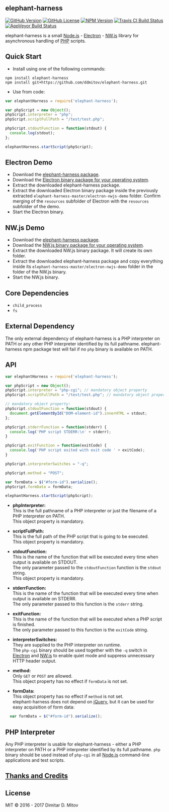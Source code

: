 elephant-harness
--------------------------------------------------------------------------------

[![GitHub Version](https://img.shields.io/github/release/ddmitov/elephant-harness.svg)](https://github.com/ddmitov/elephant-harness/releases)
[![GitHub License](https://img.shields.io/badge/License-MIT-yellow.svg)](./LICENSE.md)
[![NPM Version](https://img.shields.io/npm/v/elephant-harness.svg)](https://www.npmjs.com/package/elephant-harness)
[![Travis CI Build Status](https://travis-ci.org/ddmitov/elephant-harness.svg?branch=master)](https://travis-ci.org/ddmitov/elephant-harness)
[![AppVeyor Build Status](https://ci.appveyor.com/api/projects/status/github/ddmitov/elephant-harness?branch=master&svg=true)](https://ci.appveyor.com/project/ddmitov/elephant-harness)  

elephant-harness is a small [Node.js](http://nodejs.org/) - [Electron](http://electron.atom.io/) - [NW.js](http://nwjs.io/) library for asynchronous handling of [PHP](http://php.net/) scripts.

## Quick Start
* Install using one of the following commands:  

```npm install elephant-harness```  
```npm install git+https://github.com/ddmitov/elephant-harness.git```  

* Use from code:

```javascript
var elephantHarness = require('elephant-harness');

var phpScript = new Object();
phpScript.interpreter = "php";
phpScript.scriptFullPath = "/test/test.php";

phpScript.stdoutFunction = function(stdout) {
  console.log(stdout);
};

elephantHarness.startScript(phpScript);
```

## Electron Demo
* Download the [elephant-harness package](https://github.com/ddmitov/elephant-harness).  
* Download the [Electron binary package for your operating system](https://github.com/electron/electron/releases).  
* Extract the downloaded elephant-harness package.  
* Extract the downloaded Electron binary package inside the previously extracted ```elephant-harness-master/electron-nwjs-demo``` folder. Confirm merging of the ```resources``` subfolder of Electron with the ```resources``` subfolder of the demo.  
* Start the Electron binary.  

## NW.js Demo
* Download the [elephant-harness package](https://github.com/ddmitov/elephant-harness).  
* Download the [NW.js binary package for your operating system](http://nwjs.io/downloads/).  
* Extract the downloaded NW.js binary package. It will create its own folder.  
* Extract the downloaded elephant-harness package and copy everything inside its ```elephant-harness-master/electron-nwjs-demo``` folder in the folder of the NW.js binary.  
* Start the NW.js binary.  

## Core Dependencies
* ```child_process```
* ```fs```

## External Dependency
The only external dependency of elephant-harness is a PHP interpreter on PATH or any other PHP interpreter identified by its full pathname. elephant-harness npm package test will fail if no ```php``` binary is available on PATH.

## API

```javascript
var elephantHarness = require('elephant-harness');

var phpScript = new Object();
phpScript.interpreter = "php-cgi"; // mandatory object property
phpScript.scriptFullPath = "/test/test.php"; // mandatory object property

// mandatory object property:
phpScript.stdoutFunction = function(stdout) {
  document.getElementById("DOM-element-id").innerHTML = stdout;
};

phpScript.stderrFunction = function(stderr) {
  console.log('PHP script STDERR:\n' + stderr);
}

phpScript.exitFunction = function(exitCode) {
  console.log('PHP script exited with exit code ' + exitCode);
}

phpScript.interpreterSwitches = "-q";

phpScript.method = "POST";

var formData = $("#form-id").serialize();
phpScript.formData = formData;

elephantHarness.startScript(phpScript);
```

  * **phpInterpreter:**  
  This is the full pathname of a PHP interpreter or just the filename of a PHP interpreter on PATH.  
  This object property is mandatory.  

* **scriptFullPath:**  
  This is the full path of the PHP script that is going to be executed.  
  This object property is mandatory.  

* **stdoutFunction:**  
  This is the name of the function that will be executed every time when output is available on STDOUT.  
  The only parameter passed to the ```stdoutFunction``` function is the ```stdout``` string.  
  This object property is mandatory.  

* **stderrFunction:**  
  This is the name of the function that will be executed every time when output is available on STDERR.  
  The only parameter passed to this function is the ```stderr``` string.  

* **exitFunction:**  
  This is the name of the function that will be executed when a PHP script is finished.  
  The only parameter passed to this function is the ```exitCode``` string.  

* **interpreterSwitches:**  
  They are supplied to the PHP interpreter on runtime.  
  The ```php-cgi``` binary should be used together with the ```-q``` switch in [Electron](http://electron.atom.io/) and [NW.js](http://nwjs.io/) to enable quiet mode and suppress unnecessary HTTP header output.  

* **method:**  
  Only ```GET``` or ```POST``` are allowed.  
  This object property has no effect if ```formData``` is not set.  

* **formData:**  
  This object property has no effect if ```method``` is not set.  
  elephant-harness does not depend on [jQuery](https://jquery.com/), but it can be used for easy acquisition of form data:  

```javascript
  var formData = $("#form-id").serialize();
```

## PHP Interpreter
Any PHP interpreter is usable for elephant-harness - either a PHP interpreter on PATH or a PHP interpreter identified by its full pathname. ```php``` binary should be used instead of ```php-cgi``` in all [Node.js](http://nodejs.org/) command-line applications and test scripts.  

## [Thanks and Credits](./CREDITS.md)

## License
MIT © 2016 - 2017 Dimitar D. Mitov  
